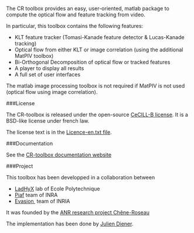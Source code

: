 The CR toolbox provides an easy, user-oriented, matlab package to compute the optical flow and feature tracking from video.

In particular, this toolbox contains the following features:

 - KLT feature tracker (Tomasi-Kanade feature detector & Lucas-Kanade tracking)
 - Optical flow from either KLT or image correlation (using the additional MatPIV toolbox)
 - Bi-Orthogonal Decomposition of optical flow or tracked features
 - A player to display all results
 - A full set of user interfaces

The matlab image processing toolbox is not required if MatPIV is not used (optical flow using image correlation).

###License

The CR-toolbox is released under the open-source [CeCILL-B  license](http://www.cecill.info/licences.en.html). It is a BSD-like license under french law.

The license text is in the [Licence-en.txt file](Licence-en.txt).


###Documentation

See the [CR-toolbox documentation website](https://sites.google.com/site/crtoolbox/)


###Project

This toolbox has been developped in a collaboration between

 - [LadHyX](http://www.ladhyx.polytechnique.fr/) lab of Ecole Polytechnique
 - [Piaf](http://www6.clermont.inra.fr/piaf) team of INRA
 - [Evasion ](http://www-evasion.imag.fr/) team of INRIA

It was founded by the [ANR research project Chêne-Roseau](http://www.agence-nationale-recherche.fr/projet-anr/?tx_lwmsuivibilan_pi2%5BCODE%5D=ANR-06-BLAN-0210)  

The implementation has been done by [Julien Diener](https://github.com/julien-diener).


